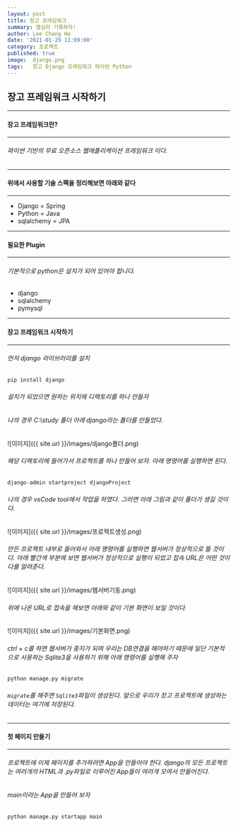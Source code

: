 ```yaml
---
layout: post
title: 장고 프레임워크
summary: 열심히 기록하자!
author: Lee Chang Ho
date: '2021-01-29 11:09:00'
category: 프로젝트
published: true
image:  django.png
tags:   장고 Django 프레임워크 파이썬 Python
---
```


## 장고 프레임워크 시작하기

---
#### 장고 프레임워크란?
---
###### 파이썬 기반의 무료 오픈소스 웹애플리케이션 프레임워크 이다.

---
#### 위에서 사용할 기술 스팩을 정리해보면 아래와 같다
---

- Django  = Spring
- Python  = Java 
- sqlalchemy = JPA

---
#### 필요한 Plugin
---
###### 기본적으로 python은 설치가 되어 있어야 합니다.
- django
- sqlalchemy
- pymysql

---
#### 장고 프레임워크 시작하기
---
###### 먼저 django 라이브러리를 설치
```python
pip install django
```
###### 설치가 되었으면  원하는 위치에 디렉토리를 하나 만들자
###### 나의 경우 C:\study 폴더 아래 django라는 폴더를 만들었다.
![이미지]({{ site.url }}/images/django폴더.png)

###### 해당 디렉토리에 들어가서 프로젝트를 하나 만들어 보자. 아래 명령어를 실행하면 된다.
```python
django-admin startproject djangoProject
```
###### 나의 경우 vsCode tool에서 작업을 하였다. 그러면 아래 그림과 같이 폴더가 생길 것이다.
![이미지]({{ site.url }}/images/프로젝트생성.png)
###### 만든 프로젝트 내부로 들어와서 아래 명령어를 실행하면 웹서버가 정상적으로 뜰 것이다. 아래 빨간색 부분에 보면 웹서버가 정상적으로 실행이 되었고 접속 URL은 어떤 것이다를 알려준다. 
![이미지]({{ site.url }}/images/웹서버기동.png)
###### 위에 나온 URL로 접속을 해보면 아래와 같이 기본 화면이 보일 것이다.
![이미지]({{ site.url }}/images/기본화면.png)
###### ctrl + c를 하면 웹서버가 중지가 되며 우리는 DB연결을 해야하기 때문에 일단 기본적으로 사용하는 Sqlite3을 사용하기 위해 아래 명령어를 실행해 주자
```
python manage.py migrate
```
###### `migrate`를 해주면 `Sqlite3`파일이 생성된다. 앞으로 우리가 장고 프로젝트에 생성하는 데이터는 여기에 저장된다.

---
#### 첫 페이지 만들기
---
###### 프로젝트에 이제 페이지를 추가하려면 App을 만들어야 한다. django의 모든 프로젝트는 여러개의 HTML과 .py파일로 이루어진 App들이 여러개 모여서 만들어진다.
###### main이라는 App을 만들어 보자
```python
python manage.py startapp main
```
<!--stackedit_data:
eyJoaXN0b3J5IjpbLTMzNDczMTA3OCwxMDI4MTM1ODYwLDQ5NT
MyOTgyMiwtMjI0NjUxMzczLDEzOTQ1NTY0ODEsMTE3NDE3NjQw
LC0yMTQ2NTgyNzg0LC02MzgxMzA0MTddfQ==
-->